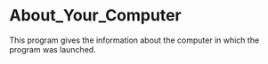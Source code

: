 # About_Your_Computer
This program gives the information about the computer in which the program was launched.
